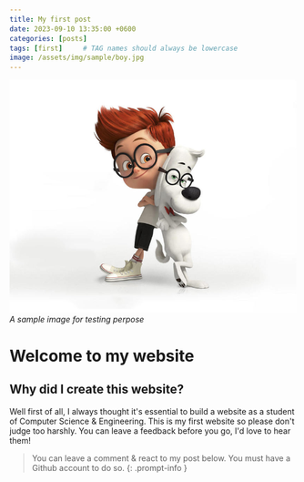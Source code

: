 ```yaml
---
title: My first post
date: 2023-09-10 13:35:00 +0600
categories: [posts]
tags: [first]     # TAG names should always be lowercase
image: /assets/img/sample/boy.jpg
---
```


![img-description](/assets/img/sample/boy.jpg)
_A sample image for testing perpose_


# Welcome to my website

## Why did I create this website?
Well first of all, I always thought it's essential to build a website as a student of Computer Science & Engineering. This is my first website so please don't judge too harshly. You can leave a feedback before you go, I'd love to hear them!

> You can leave a comment & react to my post below. You must have a Github account to do so.
{: .prompt-info }